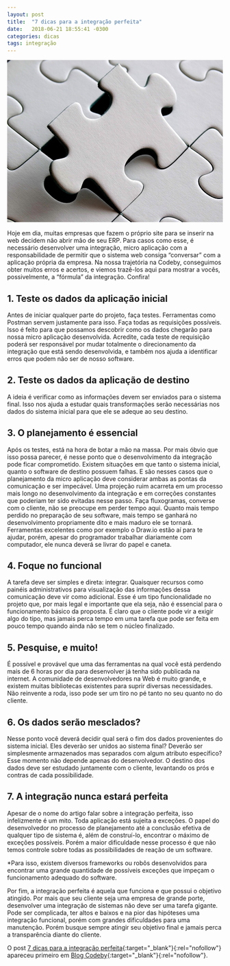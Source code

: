 ```yaml
---
layout: post
title:  "7 dicas para a integração perfeita"
date:   2018-06-21 18:55:41 -0300
categories: dicas
tags: integração 
---
```

![7 dicas para a integração perfeita](/assets/images/2018-06-21-7-dicas-para-a-integracao-perfeita/Integrações.jpg)

Hoje em dia, muitas empresas que fazem o próprio site para se inserir na web decidem não abrir mão de seu ERP. Para casos como esse, é necessário desenvolver uma integração, micro aplicação com a responsabilidade de permitir que o sistema web consiga “conversar” com a aplicação própria da empresa. Na nossa trajetória na Codeby, conseguimos obter muitos erros e acertos, e viemos trazê-los aqui para mostrar a vocês, possivelmente, a “fórmula” da integração. Confira!

<!--more-->

## 1. Teste os dados da aplicação inicial

Antes de iniciar qualquer parte do projeto, faça testes. Ferramentas como Postman servem justamente para isso. Faça todas as requisições possíveis. Isso é feito para que possamos descobrir como os dados chegarão para nossa micro aplicação desenvolvida. Acredite, cada teste de requisição poderá ser responsável por mudar totalmente o direcionamento da integração que está sendo desenvolvida, e também nos ajuda a identificar erros que podem não ser de nosso software.

## 2. Teste os dados da aplicação de destino

A ideia é verificar como as informações devem ser enviados para o sistema final. Isso nos ajuda a estudar quais transformações serão necessárias nos dados do sistema inicial para que ele se adeque ao seu destino.

## 3. O planejamento é essencial

Após os testes, está na hora de botar a mão na massa. Por mais óbvio que isso possa parecer, é nesse ponto que o desenvolvimento da integração pode ficar comprometido. Existem situações em que tanto o sistema inicial, quanto o software de destino possuem falhas. E são nesses casos que o planejamento da micro aplicação deve considerar ambas as pontas da comunicação e ser impecável. Uma projeção ruim acarreta em um processo mais longo no desenvolvimento da integração e em correções constantes que poderiam ter sido evitadas nesse passo. Faça fluxogramas, converse com o cliente, não se preocupe em perder tempo aqui. Quanto mais tempo perdido no preparação de seu software, mais tempo se ganhará no desenvolvimento propriamente dito e mais maduro ele se tornará. Ferramentas excelentes como por exemplo o Draw.io estão aí para te ajudar, porém, apesar do programador trabalhar diariamente com computador, ele nunca deverá se livrar do papel e caneta.

## 4. Foque no funcional

A tarefa deve ser simples e direta: integrar. Quaisquer recursos como painéis administrativos para visualização das informações dessa comunicação deve vir como adicional. Esse é um tipo funcionalidade no projeto que, por mais legal e importante que ela seja, não é essencial para o funcionamento básico da proposta. É claro que o cliente pode vir a exigir algo do tipo, mas jamais perca tempo em uma tarefa que pode ser feita em pouco tempo quando ainda não se tem o núcleo finalizado.

## 5. Pesquise, e muito!

É possível e provável que uma das ferramentas na qual você está perdendo mais de 6 horas por dia para desenvolver já tenha sido publicada na internet. A comunidade de desenvolvedores na Web é muito grande, e existem muitas bibliotecas existentes para suprir diversas necessidades. Não reinvente a roda, isso pode ser um tiro no pé tanto no seu quanto no do cliente.

## 6. Os dados serão mesclados?

Nesse ponto você deverá decidir qual será o fim dos dados provenientes do sistema inicial. Eles deverão ser unidos ao sistema final? Deverão ser simplesmente armazenados mas separados com algum atributo específico? Esse momento não depende apenas do desenvolvedor. O destino dos dados deve ser estudado juntamente com o cliente, levantando os prós e contras de cada possibilidade.

## 7. A integração nunca estará perfeita

Apesar de o nome do artigo falar sobre a integração perfeita, isso infelizmente é um mito. Toda aplicação está sujeita a exceções. O papel do desenvolvedor no processo de planejamento até a conclusão efetiva de qualquer tipo de sistema é, além de construí-lo, encontrar o máximo de exceções possíveis. Porém a maior dificuldade nesse processo é que não temos controle sobre todas as possibilidades de reação de um software.

*Para isso, existem diversos frameworks ou robôs desenvolvidos para encontrar uma grande quantidade de possíveis exceções que impeçam o funcionamento adequado do software.

Por fim, a integração perfeita é aquela que funciona e que possui o objetivo atingido. Por mais que seu cliente seja uma empresa de grande porte, desenvolver uma integração de sistemas não deve ser uma tarefa gigante. Pode ser complicada, ter altos e baixos e na pior das hipóteses uma integração funcional, porém com grandes dificuldades para uma manutenção. Porém busque sempre atingir seu objetivo final e jamais perca a transparência diante do cliente.

O post [7 dicas para a integração perfeita](https://codeby.com.br/blogs/codeby/7-dicas-para-a-integracao-perfeita){:target="_blank"}{:rel="nofollow"} apareceu primeiro em [Blog Codeby](https://codeby.com.br/blogs/codeby){:target="_blank"}{:rel="nofollow"}.
